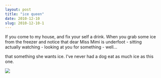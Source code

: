 ```yaml
---
layout: post
title: "ice queen"
date: 2010-12-10
slug: 2010-12-10-1
---
```


If you come to my house, and fix your self a drink.  When you grab some ice from the freezer and notice that dear Miss Mimi is underfoot - sitting actually watching - looking at you for something - well...

that something she wants ice.  I&apos;ve never had a dog eat as much ice as this one.  

 ![](/images/assets/Photo%20on%202010-12-10%20at%2014.44%20%232-thumb-600x450-187.jpg) 
